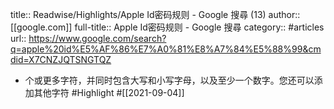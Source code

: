 title:: Readwise/Highlights/Apple Id密码规则 - Google 搜尋 (13)
author:: [[google.com]]
full-title:: Apple Id密码规则 - Google 搜尋
category:: #articles
url:: https://www.google.com/search?q=apple%20id%E5%AF%86%E7%A0%81%E8%A7%84%E5%88%99&cmdid=X7CNZJQTSNGTQZ

- 个或更多字符，并同时包含大写和小写字母，以及至少一个数字。您还可以添加其他字符 #Highlight #[[2021-09-04]]